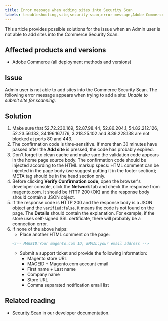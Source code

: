 ```yaml
---
title: Error message when adding sites into Security Scan
labels: troubleshooting,site,security scan,error message,Adobe Commerce,cloud infrastructure,on-premises,2.3.0,2.3.1,2.3.2,2.3.2-p2,2.3.3,2.3.3-p1,2.3.4,2.3.4-p2,2.3.5-p1,2.3.5-p2,2.3.6,2.3.6-p1,2.3.7,2.4.0,2.4.0-p1,2.4.1-p1,2.4.2,2.4.2-p1,2.3.7-p1,2.3.7-p2,2.4.1,2.4.2-p2,2.4.3,2.4.3-p1
---
```


This article provides possible solutions for the issue when an Admin user is not able to add sites into the Commerce Security Scan.

## Affected products and versions

* Adobe Commerce (all deployment methods and versions)

## Issue

Admin user is not able to add sites into the Commerce Security Scan. The following error message appears when trying to add a site: *Unable to submit site for scanning.*

## Solution

1. Make sure that 52.72.230.169, 52.87.98.44, 52.86.204.1, 54.82.212.126, 52.23.56.133, 34.196.167.176, 3.218.25.102 and 8.39.228.138 are not blocked at ports  80 and 443.
1. The confirmation code is time-sensitive. If more than 30 minutes have passed after the **Add site** is pressed, the code has probably expired.
1. Don't forget to clean cache and make sure the validation code appears in the home page source body. The confirmation code should be injected according to the HTML markup specs: HTML comment can be injected in the page body (we suggest putting it in the footer section); META tag should be in the head section only.
1. Before clicking **Verify Confirmation code**, open the browser's developer console, click the **Network** tab and check the response from magento.com. It should be HTTP 200 (OK) and the response body should contain a JSON object.
1. If the response code is HTTP 200 and the response body is a JSON object and the `verified:false`, it means the code is not found on the page. The **Details** should contain the explanation. For example, if the store uses self-signed SSL certificate, there will probably be a connection error.
1. If none of the above helps:
    * Place another HTML comment on the page:
    ```HTML
    <!-- MAGEID:Your magento.com ID, EMAIL:your email address -->
    ```
    * Submit a support ticket and provide the following information:
        * Magento store URL
        * MAGEID + Magento.com account email
        * First name + Last name
        * Company name
        * Store URL
        * Comma separated notification email list

## Related reading

* [Security Scan](https://docs.magento.com/user-guide/magento/security-scan.html) in our developer documentation.

